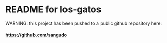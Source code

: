 # README for los-gatos

WARNING: this project has been pushed to a public github repository here:

#### https://github.com/sangudo

